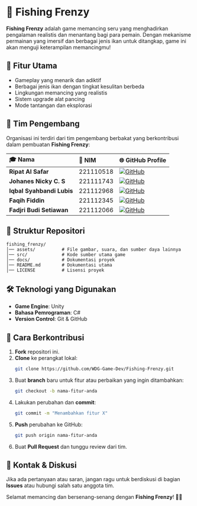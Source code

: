 # 🎣 Fishing Frenzy

**Fishing Frenzy** adalah game memancing seru yang menghadirkan pengalaman realistis dan menantang bagi para pemain. Dengan mekanisme permainan yang imersif dan berbagai jenis ikan untuk ditangkap, game ini akan menguji keterampilan memancingmu!

## 🚀 Fitur Utama
- Gameplay yang menarik dan adiktif
- Berbagai jenis ikan dengan tingkat kesulitan berbeda
- Lingkungan memancing yang realistis
- Sistem upgrade alat pancing
- Mode tantangan dan eksplorasi

## 👥 Tim Pengembang
Organisasi ini terdiri dari tim pengembang berbakat yang berkontribusi dalam pembuatan **Fishing Frenzy**:

| 🎓 **Nama** | 🏫 **NIM** | 🌐 **GitHub Profile** |
|:-|:-|:-|
| **Ripat Al Safar** | 221110518 | [![GitHub](https://img.shields.io/badge/GitHub-24292e?style=for-the-badge&logo=github&logoColor=white)](https://github.com/Ripat-2345) |
| **Johanes Nicky C. S** | 221111743 | [![GitHub](https://img.shields.io/badge/GitHub-24292e?style=for-the-badge&logo=github&logoColor=white)](https://github.com/apanyaclay) |
| **Iqbal Syahbandi Lubis** | 221112968 | [![GitHub](https://img.shields.io/badge/GitHub-24292e?style=for-the-badge&logo=github&logoColor=white)](https://github.com/VieMerveilleuse) |
| **Faqih Fiddin** | 221112345 | [![GitHub](https://img.shields.io/badge/GitHub-24292e?style=for-the-badge&logo=github&logoColor=white)](https://github.com/) |
| **Fadjri Budi Setiawan** | 221112066 | [![GitHub](https://img.shields.io/badge/GitHub-24292e?style=for-the-badge&logo=github&logoColor=white)](https://github.com/awanbiru000) |

## 📂 Struktur Repositori
```
fishing_frenzy/
│── assets/          # File gambar, suara, dan sumber daya lainnya
│── src/             # Kode sumber utama game
│── docs/            # Dokumentasi proyek
│── README.md        # Dokumentasi utama
│── LICENSE          # Lisensi proyek
```

## 🛠️ Teknologi yang Digunakan
- **Game Engine**: Unity
- **Bahasa Pemrograman**: C#
- **Version Control**: Git & GitHub

## 📜 Cara Berkontribusi
1. **Fork** repositori ini.
2. **Clone** ke perangkat lokal:
   ```sh
   git clone https://github.com/WDG-Game-Dev/Fishing-Frenzy.git
   ```
3. Buat **branch** baru untuk fitur atau perbaikan yang ingin ditambahkan:
   ```sh
   git checkout -b nama-fitur-anda
   ```
4. Lakukan perubahan dan **commit**:
   ```sh
   git commit -m "Menambahkan fitur X"
   ```
5. **Push** perubahan ke GitHub:
   ```sh
   git push origin nama-fitur-anda
   ```
6. Buat **Pull Request** dan tunggu review dari tim.

## 📩 Kontak & Diskusi
Jika ada pertanyaan atau saran, jangan ragu untuk berdiskusi di bagian **Issues** atau hubungi salah satu anggota tim.

Selamat memancing dan bersenang-senang dengan **Fishing Frenzy**! 🎣🔥
